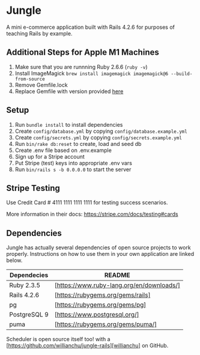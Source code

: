 # Jungle

A mini e-commerce application built with Rails 4.2.6 for purposes of teaching Rails by example.

## Additional Steps for Apple M1 Machines

1. Make sure that you are runnning Ruby 2.6.6 (`ruby -v`)
1. Install ImageMagick `brew install imagemagick imagemagick@6 --build-from-source`
2. Remove Gemfile.lock
3. Replace Gemfile with version provided [here](https://gist.githubusercontent.com/FrancisBourgouin/831795ae12c4704687a0c2496d91a727/raw/ce8e2104f725f43e56650d404169c7b11c33a5c5/Gemfile)

## Setup

1. Run `bundle install` to install dependencies
2. Create `config/database.yml` by copying `config/database.example.yml`
3. Create `config/secrets.yml` by copying `config/secrets.example.yml`
4. Run `bin/rake db:reset` to create, load and seed db
5. Create .env file based on .env.example
6. Sign up for a Stripe account
7. Put Stripe (test) keys into appropriate .env vars
8. Run `bin/rails s -b 0.0.0.0` to start the server

## Stripe Testing

Use Credit Card # 4111 1111 1111 1111 for testing success scenarios.

More information in their docs: <https://stripe.com/docs/testing#cards>

## Dependencies

Jungle has actually several dependencies of open source projects to work properly.
Instructions on how to use them in your own application are linked below.

| Dependecies | README |
| ------ | ------ |
| Ruby 2.3.5| [https://www.ruby-lang.org/en/downloads/] |
| Rails 4.2.6| [https://rubygems.org/gems/rails] |
| pg | [https://rubygems.org/gems/pg] |
| PostgreSQL 9 | [https://www.postgresql.org/] |
| puma | [https://rubygems.org/gems/puma/] |


Scheduler is open source itself too! with a [https://github.com/willianchu/jungle-rails][willianchu]
 on GitHub.